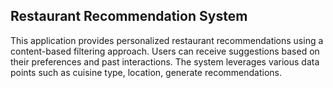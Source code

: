 ## Restaurant Recommendation System

This application provides personalized restaurant recommendations using a content-based filtering approach. Users can receive suggestions based on their preferences and past interactions. 
The system leverages various data points such as cuisine type, location, generate recommendations.
